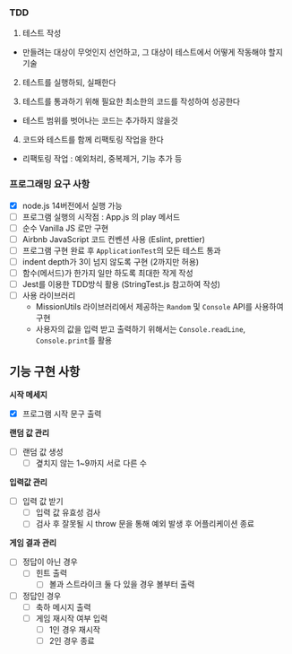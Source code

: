 ### TDD

1. 테스트 작성

- 만들려는 대상이 무엇인지 선언하고, 그 대상이 테스트에서 어떻게 작동해야 할지 기술

2. 테스트를 실행하되, 실패한다

3. 테스트를 통과하기 위해 필요한 최소한의 코드를 작성하여 성공한다

- 테스트 범위를 벗어나는 코드는 추가하지 않을것

4. 코드와 테스트를 함께 리팩토링 작업을 한다

- 리팩토링 작업 : 예외처리, 중복제거, 기능 추가 등

### 프로그래밍 요구 사항

- [x] node.js 14버전에서 실행 가능
- [ ] 프로그램 실행의 시작점 : App.js 의 play 메서드
- [ ] 순수 Vanilla JS 로만 구현
- [ ] Airbnb JavaScript 코드 컨벤션 사용 (Eslint, prettier)
- [ ] 프로그램 구현 완료 후 `ApplicationTest`의 모든 테스트 통과
- [ ] indent depth가 3이 넘지 않도록 구현 (2까지만 허용)
- [ ] 함수(메서드)가 한가지 일만 하도록 최대한 작게 작성
- [ ] Jest를 이용한 TDD방식 활용 (StringTest.js 참고하여 작성)
- [ ] 사용 라이브러리
  - MissionUtils 라이브러리에서 제공하는 `Random` 및 `Console` API를 사용하여 구현
  - 사용자의 값을 입력 받고 출력하기 위해서는 `Console.readLine`, `Console.print`를 활용

## 기능 구현 사항

**시작 메세지**

- [x] 프로그램 시작 문구 출력

**랜덤 값 관리**

- [ ] 랜덤 값 생성
  - [ ] 곂치지 않는 1~9까지 서로 다른 수

**입력값 관리**

- [ ] 입력 값 받기
  - [ ] 입력 값 유효성 검사
  - [ ] 검사 후 잘못될 시 throw 문을 통해 예외 발생 후 어플리케이션 종료

**게임 결과 관리**

- [ ] 정답이 아닌 경우
  - [ ] 힌트 출력
    - [ ] 볼과 스트라이크 둘 다 있을 경우 볼부터 출력
- [ ] 정답인 경우
  - [ ] 축하 메시지 출력
  - [ ] 게임 재시작 여부 입력
    - [ ] 1인 경우 재시작
    - [ ] 2인 경우 종료
